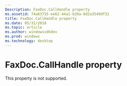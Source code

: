 ```yaml
---
Description: FaxDoc.CallHandle property
ms.assetid: 74a63755-ee62-44a1-b20a-8d2a3549df32
title: FaxDoc.CallHandle property
ms.date: 05/31/2018
ms.topic: article
ms.author: windowssdkdev
ms.prod: windows
ms.technology: desktop
---
```


# FaxDoc.CallHandle property

This property is not supported.

 

 



